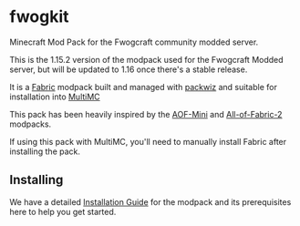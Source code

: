 # fwogkit
Minecraft Mod Pack for the Fwogcraft community modded server.

This is the 1.15.2 version of the modpack used for the Fwogcraft Modded server, but will be updated to 1.16 once there's a stable release.

It is a [Fabric](https://fabricmc.net/) modpack built and managed with [packwiz](https://github.com/comp500/packwiz) and suitable for installation into [MultiMC](https://multimc.org/)

This pack has been heavily inspired by the [AOF-Mini](https://github.com/AllOfFabric/AOF-Mini) and [All-of-Fabric-2](https://github.com/AllOfFabric/All-of-Fabric-2) modpacks.

If using this pack with MultiMC, you'll need to manually install Fabric after installing the pack.

## Installing

We have a detailed [Installation Guide](https://github.com/Fwogcraft/fwogkit/wiki/Installation) for the modpack and its prerequisites here to help you get started.

